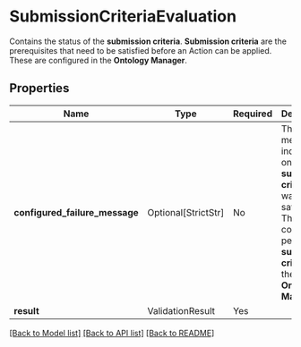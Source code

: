 # SubmissionCriteriaEvaluation

Contains the status of the **submission criteria**.
**Submission criteria** are the prerequisites that need to be satisfied before an Action can be applied.
These are configured in the **Ontology Manager**.


## Properties
| Name | Type | Required | Description |
| ------------ | ------------- | ------------- | ------------- |
**configured_failure_message** | Optional[StrictStr] | No | The message indicating one of the **submission criteria** was not satisfied. This is configured per **submission criteria** in the **Ontology Manager**.  |
**result** | ValidationResult | Yes |  |


[[Back to Model list]](../../../README.md#models-v2-link) [[Back to API list]](../../../README.md#documentation-for-api-endpoints) [[Back to README]](../../../README.md)
